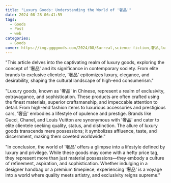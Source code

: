 ```yaml
---
title: "Luxury Goods: Understanding the World of '奢品'"
date: 2024-08-28 06:41:55
tags:
  - Goods
  - Post
  - web
categories:
  - Goods
cover: https://img.ggggoods.com/2024/08/Surreal,science fiction,奢品,luxury goods,technology,tech,diagrams,renderings,colors_20240830_00001_.png
---
```


"This article delves into the captivating realm of luxury goods, exploring the concept of '奢品' and its significance in contemporary society. From elite brands to exclusive clientele, '奢品' epitomizes luxury, elegance, and desirability, shaping the cultural landscape of high-end consumerism."

"Luxury goods, known as '奢品' in Chinese, represent a realm of exclusivity, extravagance, and sophistication. These products are often crafted using the finest materials, superior craftsmanship, and impeccable attention to detail. From high-end fashion items to luxurious accessories and prestigious cars, '奢品' embodies a lifestyle of opulence and prestige. Brands like Gucci, Chanel, and Louis Vuitton are synonymous with '奢品' and cater to elite clientele seeking quality, status, and distinction. The allure of luxury goods transcends mere possessions; it symbolizes affluence, taste, and discernment, making them coveted worldwide."

"In conclusion, the world of '奢品' offers a glimpse into a lifestyle defined by luxury and privilege. While these goods may come with a hefty price tag, they represent more than just material possessions—they embody a culture of refinement, aspiration, and sophistication. Whether indulging in a designer handbag or a premium timepiece, experiencing '奢品' is a voyage into a world where quality meets artistry, and exclusivity reigns supreme."
